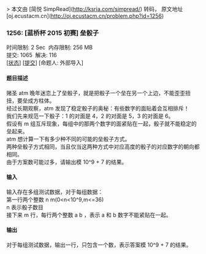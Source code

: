 \> 本文由 \[简悦 SimpRead\](http://ksria.com/simpread/) 转码， 原文地址 \[oj.ecustacm.cn\](http://oj.ecustacm.cn/problem.php?id=1256)

### 1256: \[蓝桥杯 2015 初赛\] 垒骰子

时间限制: 2 Sec  内存限制: 256 MB  
提交: 1065  解决: 116  
\[[状态](http://oj.ecustacm.cn/problemstatus.php?id=1256)\] \[[提交](http://oj.ecustacm.cn/submitpage.php?id=1256)\] \[命题人: 外部导入\]

#### 题目描述

赌圣 atm 晚年迷恋上了垒骰子，就是把骰子一个垒在另一个上边，不能歪歪扭扭，要垒成方柱体。  
经过长期观察，atm 发现了稳定骰子的奥秘：有些数字的面贴着会互相排斥！  
我们先来规范一下骰子：1 的对面是 4，2 的对面是 5，3 的对面是 6。  
假设有 m 组互斥现象，每组中的那两个数字的面紧贴在一起，骰子就不能稳定的垒起来。   
atm 想计算一下有多少种不同的可能的垒骰子方式。  
两种垒骰子方式相同，当且仅当这两种方式中对应高度的骰子的对应数字的朝向都相同。  
由于方案数可能过多，请输出模 10^9 + 7 的结果。  

#### 输入

输入存在多组测试数据，对于每组数据：  
第一行两个整数 n m(0<n<10^9,m<=36)  
n 表示骰子数目  
接下来 m 行，每行两个整数 a b ，表示 a 和 b 数字不能紧贴在一起。 

#### 输出

对于每组测试数据，输出一行，只包含一个数，表示答案模 10^9 + 7 的结果。